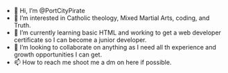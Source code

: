- 👋 Hi, I’m @PortCityPirate
- 👀 I’m interested in Catholic theology, Mixed Martial Arts, coding, and Truth.
- 🌱 I’m currently learning basic HTML and working to get a web developer certificate so I can become a junior developer. 
- 💞️ I’m looking to collaborate on anything as I need all th experience and growth opportunities I can get.
- 📫 How to reach me shoot me a dm on here if possible.

<!---
PortCityPirate/PortCityPirate is a ✨ special ✨ repository because its `README.md` (this file) appears on your GitHub profile.
You can click the Preview link to take a look at your changes.
--->
